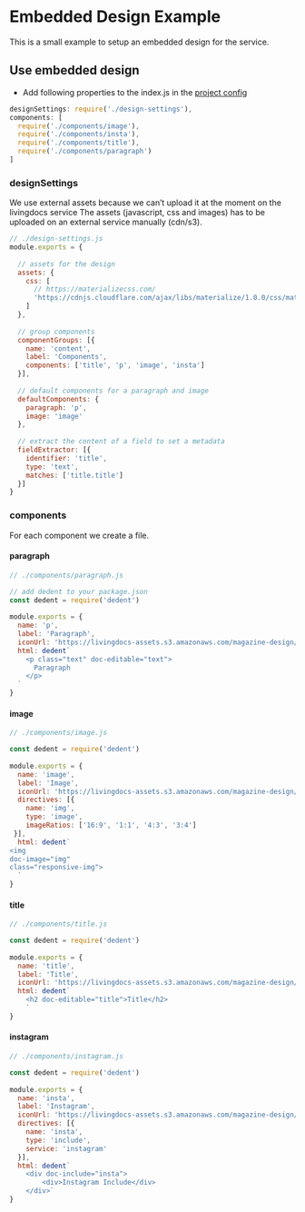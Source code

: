 # Embedded Design Example

This is a small example to setup an embedded design for the service.

## Use embedded design
- Add following properties to the index.js in the [project config](./project_config.md)

```js
designSettings: require('./design-settings'),
components: [
  require('./components/image'),
  require('./components/insta'),
  require('./components/title'),
  require('./components/paragraph')
]
```

### designSettings

We use external assets because we can’t upload it at the moment on the livingdocs service
The assets (javascript, css and images) has to be uploaded on an external service manually (cdn/s3).

```js
// ./design-settings.js
module.exports = {
 
  // assets for the design
  assets: {
    css: [
      // https://materializecss.com/
      'https://cdnjs.cloudflare.com/ajax/libs/materialize/1.0.0/css/materialize.min.css'
    ]
  },
 
  // group components
  componentGroups: [{
    name: 'content',
    label: 'Components',
    components: ['title', 'p', 'image', 'insta']
  }],
 
  // default components for a paragraph and image
  defaultComponents: {
    paragraph: 'p',
    image: 'image'
  },
 
  // extract the content of a field to set a metadata 
  fieldExtractor: [{
    identifier: 'title',
    type: 'text',
    matches: ['title.title']
  }]
}
```
 
### components

For each component we create a file.

#### paragraph
```js
// ./components/paragraph.js

// add dedent to your package.json
const dedent = require('dedent')
 
module.exports = {
  name: 'p',
  label: 'Paragraph',
  iconUrl: 'https://livingdocs-assets.s3.amazonaws.com/magazine-design/assets/images/icons-components/icon_text.svg',
  html: dedent`
    <p class="text" doc-editable="text">
      Paragraph
    </p>
  `
}
```

#### image

```js
// ./components/image.js

const dedent = require('dedent')
 
module.exports = {
  name: 'image',
  label: 'Image',
  iconUrl: 'https://livingdocs-assets.s3.amazonaws.com/magazine-design/assets/images/icons-components/icon_image.svg',
  directives: [{
    name: 'img',
    type: 'image',
    imageRatios: ['16:9', '1:1', '4:3', '3:4']
 }],
  html: dedent`
<img
doc-image="img"
class="responsive-img">
  `
}
```

#### title

```js
// ./components/title.js

const dedent = require('dedent')
 
module.exports = {
  name: 'title',
  label: 'Title',
  iconUrl: 'https://livingdocs-assets.s3.amazonaws.com/magazine-design/assets/images/icons-components/icon_header_simple.svg',
  html: dedent`
    <h2 doc-editable="title">Title</h2>
    `
}
```

#### instagram

```js
// ./components/instagram.js

const dedent = require('dedent')
 
module.exports = {
  name: 'insta',
  label: 'Instagram',
  iconUrl: 'https://livingdocs-assets.s3.amazonaws.com/magazine-design/assets/images/icons-components/icon_image.svg',
  directives: [{
    name: 'insta',
    type: 'include',
    service: 'instagram'
  }],
  html: dedent`
    <div doc-include="insta">
        <div>Instagram Include</div>
    </div>`
}
```